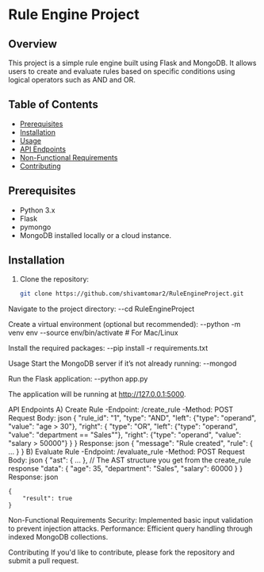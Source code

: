 # Rule Engine Project

## Overview
This project is a simple rule engine built using Flask and MongoDB. It allows users to create and evaluate rules based on specific conditions using logical operators such as AND and OR.

## Table of Contents
- [Prerequisites](#prerequisites)
- [Installation](#installation)
- [Usage](#usage)
- [API Endpoints](#api-endpoints)
- [Non-Functional Requirements](#non-functional-requirements)
- [Contributing](#contributing)

## Prerequisites
- Python 3.x
- Flask
- pymongo
- MongoDB installed locally or a cloud instance.

## Installation
1. Clone the repository:
   ```bash
   git clone https://github.com/shivamtomar2/RuleEngineProject.git
Navigate to the project directory:
--cd RuleEngineProject

Create a virtual environment (optional but recommended):
--python -m venv env
--source env/bin/activate  # For Mac/Linux

Install the required packages:
--pip install -r requirements.txt

Usage
Start the MongoDB server if it’s not already running:
--mongod

Run the Flask application:
--python app.py

The application will be running at http://127.0.0.1:5000.

API Endpoints
A) 
Create Rule
-Endpoint: /create_rule
-Method: POST
Request Body:
    json
    {
        "rule_id": "1",
        "type": "AND",
        "left": {"type": "operand", "value": "age > 30"},
        "right": {
            "type": "OR",
            "left": {"type": "operand", "value": "department == \"Sales\""},
            "right": {"type": "operand", "value": "salary > 50000"}
        }
    }
Response:
    json
    {
        "message": "Rule created",
        "rule": { ... }
    }
B) 
Evaluate Rule
-Endpoint: /evaluate_rule
-Method: POST
Request Body:
    json
    {
        "ast": { ... },  // The AST structure you get from the create_rule response
        "data": { "age": 35, "department": "Sales", "salary": 60000 }
    }
Response:
    json
    
    {
        "result": true
    }
Non-Functional Requirements
Security: Implemented basic input validation to prevent injection attacks.
Performance: Efficient query handling through indexed MongoDB collections.

Contributing
If you'd like to contribute, please fork the repository and submit a pull request.

